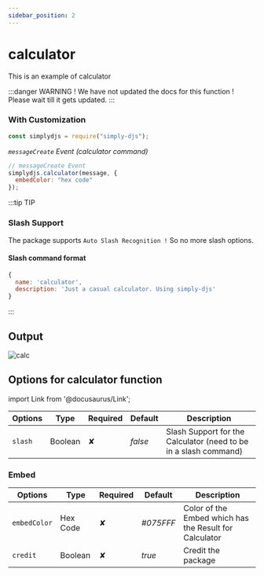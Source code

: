 ```yaml
---
sidebar_position: 2
---
```


# calculator

This is an example of calculator

:::danger WARNING !
We have not updated the docs for this function ! Please wait till it gets updated.
:::

### With Customization

```js
const simplydjs = require("simply-djs");
```

_`messageCreate` Event (calculator command)_

```js
// messageCreate Event
simplydjs.calculator(message, {
  embedColor: "hex code"
});
```

:::tip TIP

### Slash Support

The package supports `Auto Slash Recognition !` So no more slash options.

#### Slash command format

```js
{
  name: 'calculator',
  description: 'Just a casual calculator. Using simply-djs'
}
```

:::

## Output

![calc](https://user-images.githubusercontent.com/71836991/127868737-1284360e-2b74-4500-af24-99b88bbcb1a0.png)

## Options for calculator function

import Link from '@docusaurus/Link';

| Options | Type                                                                                                               | Required | Default | Description                                                      |
| ------- | ------------------------------------------------------------------------------------------------------------------ | -------- | ------- | ---------------------------------------------------------------- |
| `slash` | <Link to="https://developer.mozilla.org/en-US/docs/Web/JavaScript/Reference/Global_Objects/Boolean">Boolean</Link> | ✘        | _false_ | Slash Support for the Calculator (need to be in a slash command) |

### Embed

<div style={{textAlign: 'center'}}>

| Options      | Type                                                                                                               | Required | Default   | Description                                            |
| ------------ | ------------------------------------------------------------------------------------------------------------------ | -------- | --------- | ------------------------------------------------------ |
| `embedColor` | <Link to="https://developer.mozilla.org/en-US/docs/Web/JavaScript/Reference/Global_Objects/String">Hex Code</Link> | ✘        | _#075FFF_ | Color of the Embed which has the Result for Calculator |
| `credit`     | <Link to="https://developer.mozilla.org/en-US/docs/Web/JavaScript/Reference/Global_Objects/Boolean">Boolean</Link> | ✘        | _true_    | Credit the package                                     |

</div>
